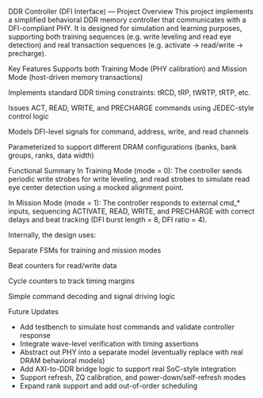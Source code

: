 DDR Controller (DFI Interface) — Project Overview
This project implements a simplified behavioral DDR memory controller that communicates with a DFI-compliant PHY. It is designed for simulation and learning purposes, supporting both training sequences (e.g. write leveling and read eye detection) and real transaction sequences (e.g. activate → read/write → precharge).

Key Features
Supports both Training Mode (PHY calibration) and Mission Mode (host-driven memory transactions)

Implements standard DDR timing constraints: tRCD, tRP, tWRTP, tRTP, etc.

Issues ACT, READ, WRITE, and PRECHARGE commands using JEDEC-style control logic

Models DFI-level signals for command, address, write, and read channels

Parameterized to support different DRAM configurations (banks, bank groups, ranks, data width)

Functional Summary
In Training Mode (mode = 0):
The controller sends periodic write strobes for write leveling, and read strobes to simulate read eye center detection using a mocked alignment point.

In Mission Mode (mode = 1):
The controller responds to external cmd_* inputs, sequencing ACTIVATE, READ, WRITE, and PRECHARGE with correct delays and beat tracking (DFI burst length = 8, DFI ratio = 4).

Internally, the design uses:

Separate FSMs for training and mission modes

Beat counters for read/write data

Cycle counters to track timing margins

Simple command decoding and signal driving logic

Future Updates
- Add testbench to simulate host commands and validate controller response
- Integrate wave-level verification with timing assertions
- Abstract out PHY into a separate model (eventually replace with real DRAM behavioral models)
- Add AXI-to-DDR bridge logic to support real SoC-style integration
- Support refresh, ZQ calibration, and power-down/self-refresh modes
- Expand rank support and add out-of-order scheduling